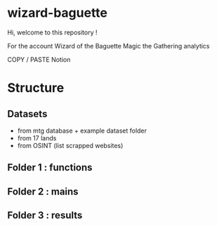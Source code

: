 # wizard-baguette

Hi, welcome to this repository !

For the account Wizard of the Baguette
Magic the Gathering analytics

COPY / PASTE Notion

# Structure
## Datasets
- from mtg database + example dataset folder
- from 17 lands
- from OSINT (list scrapped websites)

## Folder 1 : functions

## Folder 2 : mains

## Folder 3 : results
